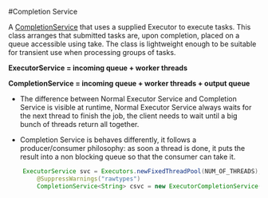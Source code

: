 #Completion Service

A [CompletionService](https://docs.oracle.com/javase/8/docs/api/java/util/concurrent/ExecutorCompletionService.html) that uses a supplied Executor to execute tasks. This class arranges that submitted tasks are, upon completion, placed on a queue accessible using take. The class is lightweight enough to be suitable for transient use when processing groups of tasks.

<b>ExecutorService = incoming queue + worker threads</b>

<b>CompletionService = incoming queue + worker threads + output queue</b>
  
- The difference between  Normal Executor Service and Completion Service is visible at runtime, Normal Executor Service always waits  for the
next thread to finish the job, the client needs to wait until a big bunch of threads return all together.

- Completion Service is behaves differently, it follows a producer/consumer philosophy: as soon a thread is done, it puts the result into a non blocking queue so that the consumer can take it.

```java
    ExecutorService svc = Executors.newFixedThreadPool(NUM_OF_THREADS);
		@SuppressWarnings("rawtypes")
		CompletionService<String> csvc = new ExecutorCompletionService(svc);
```
